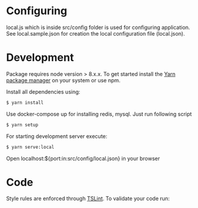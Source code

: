 # Configuring
local.js which is inside src/config folder is used for configuring application.
See local.sample.json for creation the local configuration file (local.json).

# Development
Package requires node version > 8.x.x.
To get started install the [Yarn package manager](https://yarnpkg.com/lang/en/docs/install/) on your system or use npm.

Install all dependencies using:
```sh
$ yarn install
```
Use docker-compose up for installing redis, mysql. Just run following script
```sh
$ yarn setup
```
For starting development server execute:
```sh
$ yarn serve:local
```
Open localhost:${port:in:src/config/local.json} in your browser

# Code
Style rules are enforced through [TSLint](https://palantir.github.io/tslint/usage/cli/).
To validate your code run:

